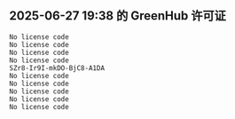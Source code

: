 ## 2025-06-27 19:38 的 GreenHub 许可证
```
No license code
No license code
No license code
No license code
SZr8-Ir9I-mkDO-BjC8-A1DA
No license code
No license code
No license code
No license code
No license code
```
